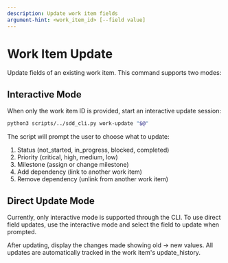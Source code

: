 ```yaml
---
description: Update work item fields
argument-hint: <work_item_id> [--field value]
---
```


# Work Item Update

Update fields of an existing work item. This command supports two modes:

## Interactive Mode

When only the work item ID is provided, start an interactive update session:

```bash
python3 scripts/../sdd_cli.py work-update "$@"
```

The script will prompt the user to choose what to update:
1. Status (not_started, in_progress, blocked, completed)
2. Priority (critical, high, medium, low)
3. Milestone (assign or change milestone)
4. Add dependency (link to another work item)
5. Remove dependency (unlink from another work item)

## Direct Update Mode

Currently, only interactive mode is supported through the CLI. To use direct field updates, use the interactive mode and select the field to update when prompted.

After updating, display the changes made showing old → new values. All updates are automatically tracked in the work item's update_history.
